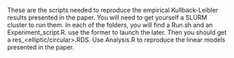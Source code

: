 These are the scripts needed to reproduce the empirical Kullback-Leibler results presented in the paper. You will need to get yourself a SLURM cluster to run them. 
In each of the folders, you will find a Run.sh and an Experiment_script.R. use the former to launch the later. Then you should get a res_<elliptic/circular>.RDS. 
Use Analysis.R to reproduce the linear models presented in the paper. 
